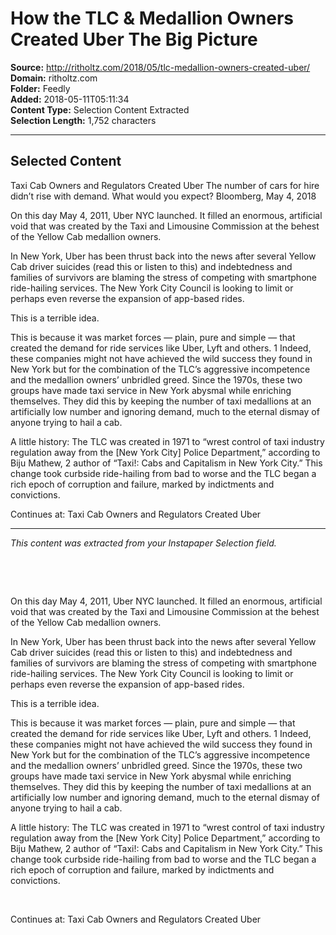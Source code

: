 # How the TLC & Medallion Owners Created Uber The Big Picture

**Source:** http://ritholtz.com/2018/05/tlc-medallion-owners-created-uber/  
**Domain:** ritholtz.com  
**Folder:** Feedly  
**Added:** 2018-05-11T05:11:34  
**Content Type:** Selection Content Extracted  
**Selection Length:** 1,752 characters  


---

## Selected Content

Taxi Cab Owners and Regulators Created Uber
The number of cars for hire didn’t rise with demand. What would you expect?
Bloomberg, May 4, 2018

On this day May 4, 2011, Uber NYC launched. It filled an enormous, artificial void that was created by the Taxi and Limousine Commission at the behest of the Yellow Cab medallion owners.

In New York, Uber has been thrust back into the news after several Yellow Cab driver suicides (read this or listen to this) and indebtedness and families of survivors are blaming the stress of competing with smartphone ride-hailing services. The New York City Council is looking to limit or perhaps even reverse the expansion of app-based rides.

This is a terrible idea.

This is because it was market forces — plain, pure and simple — that created the demand for ride services like Uber, Lyft and others. 1 Indeed, these companies might not have achieved the wild success they found in New York but for the combination of the TLC’s aggressive incompetence and the medallion owners’ unbridled greed. Since the 1970s, these two groups have made taxi service in New York abysmal while enriching themselves. They did this by keeping the number of taxi medallions at an artificially low number and ignoring demand, much to the eternal dismay of anyone trying to hail a cab.

A little history: The TLC was created in 1971 to “wrest control of taxi industry regulation away from the [New York City] Police Department,” according to Biju Mathew, 2 author of “Taxi!: Cabs and Capitalism in New York City.” This change took curbside ride-hailing from bad to worse and the TLC began a rich epoch of corruption and failure, marked by indictments and convictions.

Continues at: Taxi Cab Owners and Regulators Created Uber

---

*This content was extracted from your Instapaper Selection field.*

 

 

On this day May 4, 2011, Uber NYC launched. It filled an enormous, artificial void that was created by the Taxi and Limousine Commission at the behest of the Yellow Cab medallion owners.

In New York, Uber has been thrust back into the news after several Yellow Cab driver suicides (read this or listen to this) and indebtedness and families of survivors are blaming the stress of competing with smartphone ride-hailing services. The New York City Council is looking to limit or perhaps even reverse the expansion of app-based rides.

This is a terrible idea.

This is because it was market forces — plain, pure and simple — that created the demand for ride services like Uber, Lyft and others. 1 Indeed, these companies might not have achieved the wild success they found in New York but for the combination of the TLC’s aggressive incompetence and the medallion owners’ unbridled greed. Since the 1970s, these two groups have made taxi service in New York abysmal while enriching themselves. They did this by keeping the number of taxi medallions at an artificially low number and ignoring demand, much to the eternal dismay of anyone trying to hail a cab.

A little history: The TLC was created in 1971 to “wrest control of taxi industry regulation away from the [New York City] Police Department,” according to Biju Mathew, 2 author of “Taxi!: Cabs and Capitalism in New York City.” This change took curbside ride-hailing from bad to worse and the TLC began a rich epoch of corruption and failure, marked by indictments and convictions.

 

Continues at: Taxi Cab Owners and Regulators Created Uber
